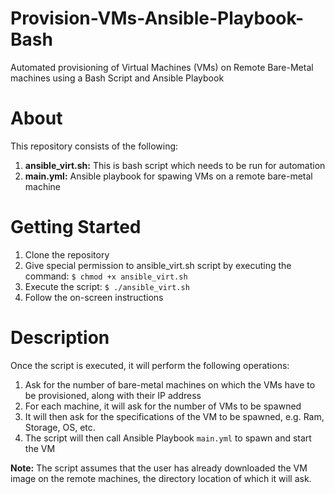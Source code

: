 # Provision-VMs-Ansible-Playbook-Bash
Automated provisioning of Virtual Machines (VMs) on Remote Bare-Metal machines using a Bash Script and Ansible Playbook

# About
This repository consists of the following:
1. __ansible_virt.sh:__ This is bash script which needs to be run for automation
2. __main.yml:__ Ansible playbook for spawing VMs on a remote bare-metal machine

# Getting Started
1. Clone the repository
2. Give special permission to ansible_virt.sh script by executing the command: <code>$ chmod +x ansible_virt.sh</code>
3. Execute the script: <code>$ ./ansible_virt.sh</code>
4. Follow the on-screen instructions

# Description
Once the script is executed, it will perform the following operations:
1. Ask for the number of bare-metal machines on which the VMs have to be provisioned, along with their IP address
2. For each machine, it will ask for the number of VMs to be spawned 
3. It will then ask for the specifications of the VM to be spawned, e.g. Ram, Storage, OS, etc.
4. The script will then call Ansible Playbook <code>main.yml</code> to spawn and start the VM

__Note:__ The script assumes that the user has already downloaded the VM image on the remote machines, the directory location of which it will ask.
